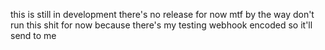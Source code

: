 this is still in development there's no release for now mtf
by the way don't run this shit for now because there's my testing webhook encoded so it'll send to me